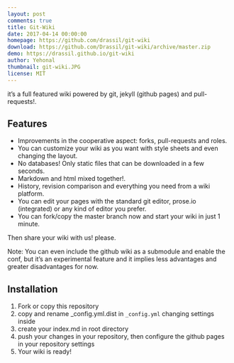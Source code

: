 ```yaml
---
layout: post
comments: true
title: Git-Wiki
date: 2017-04-14 00:00:00
homepage: https://github.com/drassil/git-wiki
download: https://github.com/Drassil/git-wiki/archive/master.zip
demo: https://drassil.github.io/git-wiki
author: Yehonal
thumbnail: git-wiki.JPG
license: MIT
---
```


it’s a full featured wiki powered by git, jekyll (github pages) and pull-requests!.

## Features

* Improvements in the cooperative aspect: forks, pull-requests and roles.
* You can customize your wiki as you want with style sheets and even changing the layout.
* No databases! Only static files that can be downloaded in a few seconds.
* Markdown and html mixed together!.
* History, revision comparison and everything you need from a wiki platform.
* You can edit your pages with the standard git editor, prose.io (integrated) or any kind of editor you prefer.
* You can fork/copy the master branch now and start your wiki in just 1 minute.

Then share your wiki with us! please.

Note: You can even include the github wiki as a submodule and enable the conf, but it’s an experimental feature and it implies less advantages and greater disadvantages for now.

## Installation

1. Fork or copy this repository
2. copy and rename _config.yml.dist in `_config.yml` changing settings inside
3. create your index.md in root directory
4. push your changes in your repository, then configure the github pages in your repository settings
5. Your wiki is ready!
